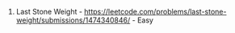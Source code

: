 1. Last Stone Weight - https://leetcode.com/problems/last-stone-weight/submissions/1474340846/ - Easy
